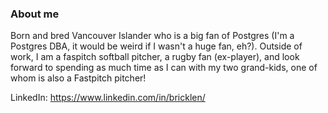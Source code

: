 
### About me

Born and bred Vancouver Islander who is a big fan of Postgres (I'm a Postgres DBA, it would be weird if I wasn't a huge fan, eh?). 
Outside of work, I am a faspitch softball pitcher, a rugby fan (ex-player), and look forward to spending as much time as I can with my two grand-kids, one of whom is also a Fastpitch pitcher!

LinkedIn: <a href="https://www.linkedin.com/in/bricklen/">https://www.linkedin.com/in/bricklen/</a>
